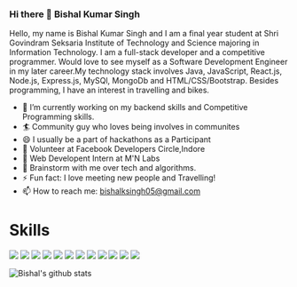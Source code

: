 ### Hi there 👋 Bishal Kumar Singh

<!--
**Bishal05/Bishal05** is a ✨ _special_ ✨ repository because its `README.md` (this file) appears on your GitHub profile.
- 🔭 I’m currently working on ...
- 🌱 I’m currently learning ...
- 👯 I’m looking to collaborate on ...
- 🤔 I’m looking for help with ...
- 💬 Ask me about ...
- 📫 How to reach me: ...
- 😄 Pronouns: ...
- ⚡ Fun fact: ...


-->

Hello, my name is Bishal Kumar Singh and I am a final year student at Shri Govindram Seksaria Institute of Technology and Science majoring in Information Technology. I am a full-stack developer and a competitive programmer. Would love to see myself as a Software Development Engineer in my later career.My technology stack involves Java, JavaScript, React.js, Node.js, Express.js, MySQl, MongoDb and HTML/CSS/Bootstrap. Besides programming, I have an interest in travelling and bikes.


- 🔭 I’m currently working on my backend skills and Competitive Programming skills.
- 🏄‍ Community guy who loves being involves in communites 
- 😄 I usually be a part of hackathons as a Participant
- 🤝 Volunteer at Facebook Developers Circle,Indore
- 🤖 Web Developent Intern at M'N Labs
- 💬 Brainstorm with me over tech and algorithms.
- ⚡ Fun fact: I love meeting new people and Travelling!
- 📫 How to reach me: bishalksingh05@gmail.com

# Skills

<img src="https://img.shields.io/badge/Java-ED8B00?style=for-the-badge&logo=java&logoColor=white" />  <img src="https://img.shields.io/badge/JavaScript-323330?style=for-the-badge&logo=javascript&logoColor=F7DF1E" />  <img src="https://img.shields.io/badge/React-20232A?style=for-the-badge&logo=react&logoColor=61DAFB" />  <img src="https://img.shields.io/badge/Node.js-339933?style=for-the-badge&logo=nodedotjs&logoColor=white" />  <img src="https://img.shields.io/badge/Express.js-000000?style=for-the-badge&logo=express&logoColor=white" />  <img src="https://img.shields.io/badge/MySQL-005C84?style=for-the-badge&logo=mysql&logoColor=white" />  <img src="https://img.shields.io/badge/MongoDB-white?style=for-the-badge&logo=mongodb&logoColor=4EA94B" />  <img src="https://img.shields.io/badge//npm-CB3837?style=for-the-badge&logo=npm&logoColor=white" />  <img src="https://img.shields.io/badge/JWT-000000?style=for-the-badge&logo=JSON%20web%20tokens&logoColor=white" />  <img src="https://img.shields.io/badge/HTML5-E34F26?style=for-the-badge&logo=html5&logoColor=white" />  <img src="https://img.shields.io/badge/CSS3-1572B6?style=for-the-badge&logo=css3&logoColor=white" />  <img src="https://img.shields.io/badge/Bootstrap-563D7C?style=for-the-badge&logo=bootstrap&logoColor=white" />



![Bishal's github stats](https://github-readme-stats.vercel.app/api?username=Bishal05&show_icons=true)

